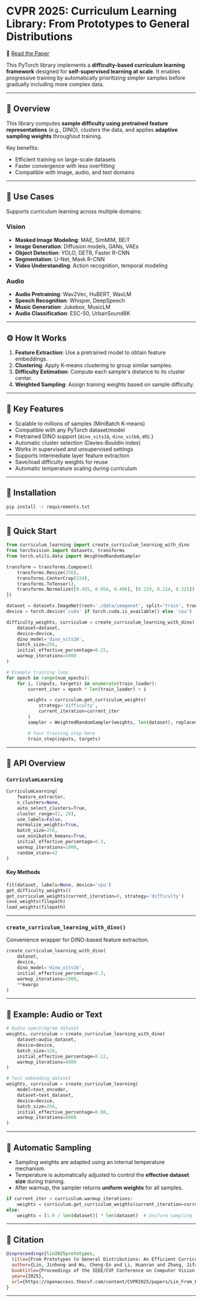 # CVPR 2025: Curriculum Learning Library: From Prototypes to General Distributions  
📖 [Read the Paper](https://openaccess.thecvf.com/content/CVPR2025/papers/Lin_From_Prototypes_to_General_Distributions_An_Efficient_Curriculum_for_Masked_CVPR_2025_paper.pdf)


This PyTorch library implements a **difficulty-based curriculum learning framework** designed for **self-supervised learning at scale**. It enables progressive training by automatically prioritizing simpler samples before gradually including more complex data.

---

## 📌 Overview

This library computes **sample difficulty using pretrained feature representations** (e.g., DINO), clusters the data, and applies **adaptive sampling weights** throughout training.

Key benefits:
- Efficient training on large-scale datasets
- Faster convergence with less overfitting
- Compatible with image, audio, and text domains

---

## 🔬 Use Cases

Supports curriculum learning across multiple domains:

### Vision
- **Masked Image Modeling**: MAE, SimMIM, BEiT
- **Image Generation**: Diffusion models, GANs, VAEs
- **Object Detection**: YOLO, DETR, Faster R-CNN
- **Segmentation**: U-Net, Mask R-CNN
- **Video Understanding**: Action recognition, temporal modeling

### Audio
- **Audio Pretraining**: Wav2Vec, HuBERT, WavLM
- **Speech Recognition**: Whisper, DeepSpeech
- **Music Generation**: Jukebox, MusicLM
- **Audio Classification**: ESC-50, UrbanSound8K

---

## ⚙️ How It Works

1. **Feature Extraction**: Use a pretrained model to obtain feature embeddings.
2. **Clustering**: Apply K-means clustering to group similar samples.
3. **Difficulty Estimation**: Compute each sample's distance to its cluster center.
4. **Weighted Sampling**: Assign training weights based on sample difficulty.

---

## 🔧 Key Features

- Scalable to millions of samples (MiniBatch K-means)
- Compatible with any PyTorch dataset/model
- Pretrained DINO support (`dino_vits16`, `dino_vitb8`, etc.)
- Automatic cluster selection (Davies-Bouldin index)
- Works in supervised and unsupervised settings
- Supports intermediate layer feature extraction
- Save/load difficulty weights for reuse
- Automatic temperature scaling during curriculum

---

## 🚀 Installation

```bash
pip install -r requirements.txt
```

---

## 🔁 Quick Start

```python
from curriculum_learning import create_curriculum_learning_with_dino
from torchvision import datasets, transforms
from torch.utils.data import WeightedRandomSampler

transform = transforms.Compose([
    transforms.Resize(256),
    transforms.CenterCrop(224),
    transforms.ToTensor(),
    transforms.Normalize([0.485, 0.456, 0.406], [0.229, 0.224, 0.225])
])

dataset = datasets.ImageNet(root='./data/imagenet', split='train', transform=transform)
device = torch.device('cuda' if torch.cuda.is_available() else 'cpu')

difficulty_weights, curriculum = create_curriculum_learning_with_dino(
    dataset=dataset,
    device=device,
    dino_model='dino_vits16',
    batch_size=256,
    initial_effective_percentage=0.15,
    warmup_iterations=5000
)

# Example training loop
for epoch in range(num_epochs):
    for i, (inputs, targets) in enumerate(train_loader):
        current_iter = epoch * len(train_loader) + i

        weights = curriculum.get_curriculum_weights(
            strategy='difficulty',
            current_iteration=current_iter
        )
        sampler = WeightedRandomSampler(weights, len(dataset), replacement=True)

        # Your training step here
        train_step(inputs, targets)
```

---

## 🧠 API Overview

### `CurriculumLearning`

```python
CurriculumLearning(
    feature_extractor,
    n_clusters=None,
    auto_select_clusters=True,
    cluster_range=(2, 20),
    use_labels=False,
    normalize_weights=True,
    batch_size=256,
    use_minibatch_kmeans=True,
    initial_effective_percentage=0.3,
    warmup_iterations=1000,
    random_state=42
)
```

#### Key Methods
```python
fit(dataset, labels=None, device='cpu')
get_difficulty_weights()
get_curriculum_weights(current_iteration=0, strategy='difficulty')
save_weights(filepath)
load_weights(filepath)
```

---

### `create_curriculum_learning_with_dino()`

Convenience wrapper for DINO-based feature extraction.

```python
create_curriculum_learning_with_dino(
    dataset,
    device,
    dino_model='dino_vits16',
    initial_effective_percentage=0.3,
    warmup_iterations=1000,
    **kwargs
)
```

---

## 🧪 Example: Audio or Text

```python
# Audio spectrogram dataset
weights, curriculum = create_curriculum_learning_with_dino(
    dataset=audio_dataset,
    device=device,
    batch_size=128,
    initial_effective_percentage=0.12,
    warmup_iterations=4000
)

# Text embedding dataset
weights, curriculum = create_curriculum_learning(
    model=text_encoder,
    dataset=text_dataset,
    device=device,
    batch_size=256,
    initial_effective_percentage=0.08,
    warmup_iterations=8000
)
```

---

## 🔬 Automatic Sampling

- Sampling weights are adapted using an internal temperature mechanism.
- Temperature is automatically adjusted to control the **effective dataset size** during training.
- After warmup, the sampler returns **uniform weights** for all samples.

```python
if current_iter < curriculum.warmup_iterations:
    weights = curriculum.get_curriculum_weights(current_iteration=current_iter)
else:
    weights = [1.0 / len(dataset)] * len(dataset)  # Uniform sampling
```

---

## 📄 Citation

```bibtex
@inproceedings{lin2025prototypes,
  title={From Prototypes to General Distributions: An Efficient Curriculum for Masked Image Modeling},
  author={Lin, Jinhong and Wu, Cheng-En and Li, Huanran and Zhang, Jifan and Hu, Yu Hen and Morgado, Pedro},
  booktitle={Proceedings of the IEEE/CVF Conference on Computer Vision and Pattern Recognition (CVPR)},
  year={2025},
  url={https://openaccess.thecvf.com/content/CVPR2025/papers/Lin_From_Prototypes_to_General_Distributions_An_Efficient_Curriculum_for_Masked_CVPR_2025_paper.pdf}
}
```


---
